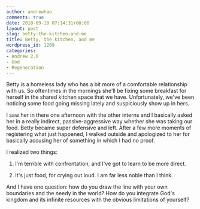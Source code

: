 ```yaml
---
author: andrewhao
comments: true
date: 2010-09-10 07:14:31+00:00
layout: post
slug: betty-the-kitchen-and-me
title: Betty, the kitchen, and me
wordpress_id: 1209
categories:
- Andrew 2.0
- God
- Regeneration
---
```


Betty is a homeless lady who has a bit more of a comfortable relationship with us. So oftentimes in the mornings she'll be fixing some breakfast for herself in the shared kitchen space that we have. Unfortunately, we've been noticing some food going missing lately and suspiciously show up in hers.

I saw her in there one afternoon with the other interns and I basically asked her in a really indirect, passive-aggressive way whether she was taking our food. Betty became super defensive and left. After a few more moments of registering what just happened, I walked outside and apologized to her for basically accusing her of something in which I had no proof.

I realized two things:



	
  1. I'm terrible with confrontation, and I've got to learn to be more direct.

	
  2. It's just food, for crying out loud. I am far less noble than I think.


And I have one question: how do you draw the line with your own boundaries and the needy in the world? How do you integrate God's kingdom and its infinite resources with the obvious limitations of yourself?
